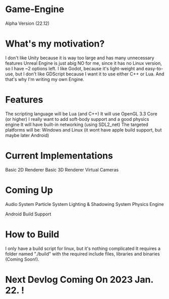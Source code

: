 # Game-Engine
Alpha Version (22.12)

# What's my motivation?
I don't like Unity because it is way too large and has many unnecessary features
Unreal Engine is just abig NO for me, since it has no Linux version, so I have ~2 options left.
I like Godot, because it's light-weight and easy-to-use, but I don't like GDScript because I want it to use either C++ or Lua.
And that's why I'm writing my own Engine.

# Features
The scripting language will be Lua (and C++)
It will use OpenGL 3.3 Core (or higher)
I really want to add soft-body support and a good physics engine
It will have built-in networking (using SDL2_net)
The targeted platforms will be: Windows and Linux (it wont have apple build support, but maybe later Android)

# Current Implementations
Basic 2D Renderer
Basic 3D Renderer
Virtual Cameras

# Coming Up
Audio System
Particle System
Lighting & Shadowing System
Physics Engine

Android Build Support

# How to Build
I only have a build script for linux, but it's nothing complicated
It requires a folder named "./build" with the required include files, libraries and binaries (Coming Soon!).

# Next Devlog Coming On 2023 Jan. 22. !
